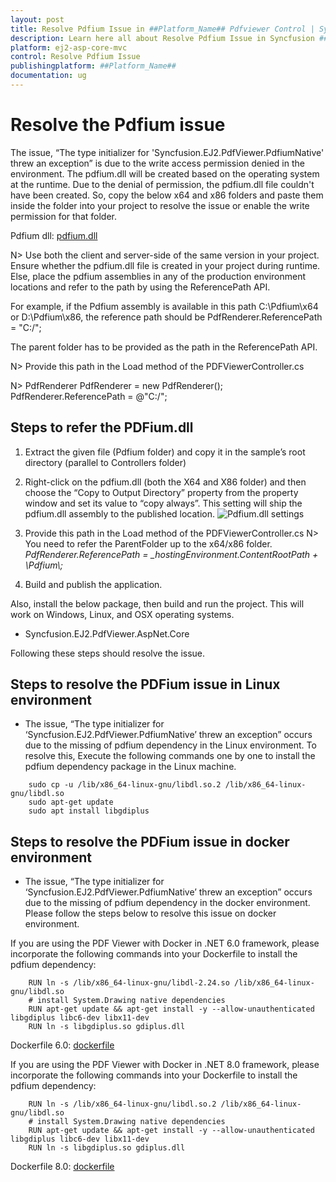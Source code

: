 ```yaml
---
layout: post
title: Resolve Pdfium Issue in ##Platform_Name## Pdfviewer Control | Syncfusion
description: Learn here all about Resolve Pdfium Issue in Syncfusion ##Platform_Name## Pdfviewer component of Syncfusion Essential JS 2 and more.
platform: ej2-asp-core-mvc
control: Resolve Pdfium Issue
publishingplatform: ##Platform_Name##
documentation: ug
---
```



# Resolve the Pdfium issue

The issue, “The type initializer for 'Syncfusion.EJ2.PdfViewer.PdfiumNative' threw an exception” is due to the write access permission denied in the environment. The pdfium.dll will be created based on the operating system at the runtime. Due to the denial of permission, the pdfium.dll file couldn't have been created. So, copy the below x64 and x86 folders and paste them inside the folder into your project to resolve the issue or enable the write permission for that folder.

Pdfium dll: [pdfium.dll](https://www.syncfusion.com/downloads/support/directtrac/general/ze/Pdfium1334927507.zip)

N> Use both the client and server-side of the same version in your project.
<br/> Ensure whether the pdfium.dll file is created in your project during runtime. Else, place the pdfium assemblies in any of the production environment locations and refer to the path by using the ReferencePath API.

For example, if the Pdfium assembly is available in this path C:\Pdfium\x64 or D:\Pdfium\x86, the reference path should be PdfRenderer.ReferencePath = "C:/";

The parent folder has to be provided as the path in the ReferencePath API.

N> Provide this path in the Load method of the PDFViewerController.cs

N> PdfRenderer PdfRenderer = new PdfRenderer();
<br/> PdfRenderer.ReferencePath = @"C:/";

## Steps to refer the PDFium.dll

1. Extract the given file (Pdfium folder) and copy it in the sample’s root directory (parallel to Controllers folder)

2. Right-click on the pdfium.dll (both the X64 and X86 folder) and then choose the “Copy to Output Directory” property from the property window and set its value to “copy always”. This setting will ship the pdfium.dll assembly to the published location.
![Pdfium.dll settings](../../pdfviewer/images/pdfium_dll_settings.png)

3. Provide this path in the Load method of the PDFViewerController.cs
N> You need to refer the ParentFolder up to the x64/x86 folder.
*PdfRenderer.ReferencePath = _hostingEnvironment.ContentRootPath + \\Pdfium\\;*

4. Build and publish the application.

Also, install the below package, then build and run the project. This will work on Windows, Linux, and OSX operating systems.

* Syncfusion.EJ2.PdfViewer.AspNet.Core

Following these steps should resolve the issue.

## Steps to resolve the PDFium issue in Linux environment 

* The issue, “The type initializer for ‘Syncfusion.EJ2.PdfViewer.PdfiumNative’ threw an exception” occurs due to the missing of pdfium dependency in the Linux environment. To resolve this, Execute the following commands one by one to install the pdfium dependency package in the Linux machine.

```
    sudo cp -u /lib/x86_64-linux-gnu/libdl.so.2 /lib/x86_64-linux-gnu/libdl.so
    sudo apt-get update    
    sudo apt install libgdiplus
```

## Steps to resolve the PDFium issue in docker environment 

* The issue, “The type initializer for ‘Syncfusion.EJ2.PdfViewer.PdfiumNative’ threw an exception” occurs due to the missing of pdfium dependency in the docker environment. Please follow the steps below to resolve this issue on docker environment.


If you are using the PDF Viewer with Docker in .NET 6.0 framework, please incorporate the following commands into your Dockerfile to install the pdfium dependency:

```
    RUN ln -s /lib/x86_64-linux-gnu/libdl-2.24.so /lib/x86_64-linux-gnu/libdl.so
    # install System.Drawing native dependencies
    RUN apt-get update && apt-get install -y --allow-unauthenticated libgdiplus libc6-dev libx11-dev
    RUN ln -s libgdiplus.so gdiplus.dll
```

Dockerfile 6.0: [dockerfile](https://github.com/SyncfusionExamples/PdfViewer-Server/blob/master/Dockerfile) 

If you are using the PDF Viewer with Docker in .NET 8.0 framework, please incorporate the following commands into your Dockerfile to install the pdfium dependency:

```
    RUN ln -s /lib/x86_64-linux-gnu/libdl.so.2 /lib/x86_64-linux-gnu/libdl.so    
    # install System.Drawing native dependencies
    RUN apt-get update && apt-get install -y --allow-unauthenticated libgdiplus libc6-dev libx11-dev
    RUN ln -s libgdiplus.so gdiplus.dll
```

Dockerfile 8.0: [dockerfile](https://github.com/SyncfusionExamples/PdfViewer-Server/blob/master/Dockerfile_NET80) 